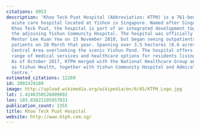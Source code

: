 ```yaml
---
citations: 9953
description: 'Khoo Teck Puat Hospital (Abbreviation: KTPH) is a 761-bed general and
  acute care hospital located at Yishun in Singapore. Named after Singaporean hotelier,
  Khoo Teck Puat, the hospital is part of an integrated development together with
  the adjoining Yishun Community Hospital. The hospital was officially opened by Minister
  Mentor Lee Kuan Yew on 15 November 2010, but began seeing outpatients and day surgery
  patients on 28 March that year. Spanning over 3.5 hectares (8.6 acres) in the Yishun
  Central Area overlooking the scenic Yishun Pond. The hospital offers an extensive
  range of medical services and healthcare options for residents living in the north.
  As of October 2017, KTPH merged with the National Healthcare Group and is now known
  as Yishun Health, together with Yishun Community Hospital and Admiralty Medical
  Centre.'
estimated_citations: 12269
id: 2802424189
image: http://upload.wikimedia.org/wikipedia/en/6/65/KTPH_Logo.jpg
lat: 1.4246350526809692
lon: 103.83821105957031
publication_count: 1355
title: Khoo Teck Puat Hospital
website: http://www.ktph.com.sg/
---
```


